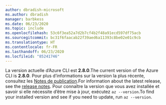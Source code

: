 ```yaml
---
author: dbradish-microsoft
ms.author: dbradish
manager: barbkess
ms.date: 06/23/2020
ms.topic: include
ms.openlocfilehash: 53c6f3ea52a7d2b7cf4b2f48a91ecd597df75acb
ms.sourcegitcommit: bc31f6faacab22f39aed6a11393c8be02e01c9cb
ms.translationtype: HT
ms.contentlocale: fr-FR
ms.lasthandoff: 06/23/2020
ms.locfileid: "85241746"
---
```

<span data-ttu-id="24458-101">La version actuelle d’Azure CLI est __2.8.0__.</span><span class="sxs-lookup"><span data-stu-id="24458-101">The current version of the Azure CLI is __2.8.0__.</span></span> <span data-ttu-id="24458-102">Pour plus d’informations sur la version la plus récente, consultez les [Notes de publication](../release-notes-azure-cli.md).</span><span class="sxs-lookup"><span data-stu-id="24458-102">For information about the latest release, see the [release notes](../release-notes-azure-cli.md).</span></span> <span data-ttu-id="24458-103">Pour connaître la version que vous avez installée et savoir si elle nécessite d’être mise à jour, exécutez `az --version`.</span><span class="sxs-lookup"><span data-stu-id="24458-103">To find your installed version and see if you need to update, run `az --version`.</span></span>
